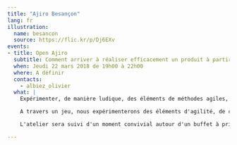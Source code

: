 ```yaml
---
title: "Ajiro Besançon"
lang: fr
illustration:
  name: besancon
  source: https://flic.kr/p/Dj6EXv
events:
- title: Open Ajiro
  subtitle: Comment arriver à réaliser efficacement un produit à partir d'une idée
  when: Jeudi 22 mars 2018 de 19h00 à 22h00
  where: A définir
  contacts:
    - albiez_olivier
  what: |
    Expérimenter, de manière ludique, des éléments de méthodes agiles, accessible à tous même non-développeur.

    A travers un jeu, nous expérimenterons des éléments d'agilité, de communication et d'amélioration continue.

    L'atelier sera suivi d'un moment convivial autour d'un buffet à prix libre.

---
```

